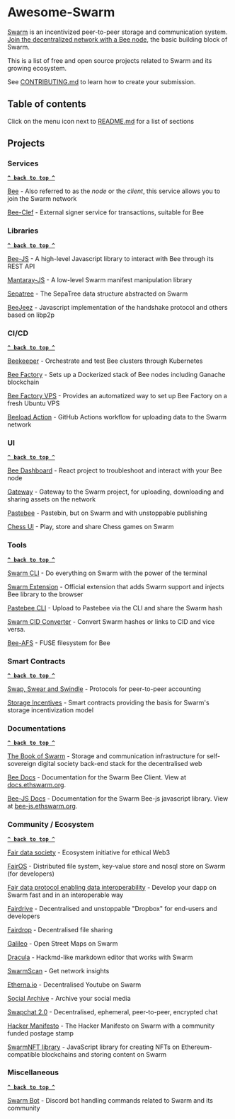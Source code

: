 # Awesome-Swarm

[Swarm](https://www.ethswarm.org/) is an incentivized peer-to-peer storage and communication system. [Join the decentralized network with a Bee node](https://docs.ethswarm.org/docs/installation/quick-start), the basic building block of Swarm.

This is a list of free and open source projects related to Swarm and its growing ecosystem.

See [CONTRIBUTING.md](CONTRIBUTING.md) to learn how to create your submission.

## Table of contents

Click on the menu icon next to [README.md](#readme) for a list of sections

## Projects

### Services

**[`^ back to top ^`](#)**

[Bee](https://github.com/ethersphere/bee) - Also referred to as the _node_ or the _client_, this service allows you to join the Swarm network

[Bee-Clef](https://github.com/ethersphere/bee-clef) - External signer service for transactions, suitable for Bee

### Libraries

**[`^ back to top ^`](#)**

[Bee-JS](https://github.com/ethersphere/bee-js) - A high-level Javascript library to interact with Bee through its REST API

[Mantaray-JS](https://github.com/ethersphere/mantaray-js) - A low-level Swarm manifest manipulation library

[Sepatree](https://github.com/dr-chesster/sepatree) - The SepaTree data structure abstracted on Swarm

[BeeJeez](https://github.com/beejeez/beejeez) - Javascript implementation of the handshake protocol and others based on libp2p

### CI/CD

**[`^ back to top ^`](#)**

[Beekeeper](https://github.com/ethersphere/beekeeper) - Orchestrate and test Bee clusters through Kubernetes

[Bee Factory](https://github.com/ethersphere/bee-factory) - Sets up a Dockerized stack of Bee nodes including Ganache blockchain

[Bee Factory VPS](https://github.com/Cafe137/bee-factory-vps) - Provides an automatized way to set up Bee Factory on a fresh Ubuntu VPS

[Beeload Action](https://github.com/ethersphere/beeload-action) - GitHub Actions workflow for uploading data to the Swarm network

### UI

**[`^ back to top ^`](#)**

[Bee Dashboard](https://github.com/ethersphere/bee-dashboard) - React project to troubleshoot and interact with your Bee node

[Gateway](https://github.com/ethersphere/gateway) - Gateway to the Swarm project, for uploading, downloading and sharing assets on the network

[Pastebee](https://github.com/1up-digital/pastebee) - Pastebin, but on Swarm and with unstoppable publishing

[Chess UI](https://github.com/dr-chesster/chess-ui) - Play, store and share Chess games on Swarm

### Tools

**[`^ back to top ^`](#)**

[Swarm CLI](https://github.com/ethersphere/swarm-cli) - Do everything on Swarm with the power of the terminal

[Swarm Extension](https://github.com/ethersphere/swarm-extension) - Official extension that adds Swarm support and injects Bee library to the browser

[Pastebee CLI](https://github.com/AuHau/pastebee-cli) - Upload to Pastebee via the CLI and share the Swarm hash

[Swarm CID Converter](https://github.com/agazso/swarm-cid-converter) - Convert Swarm hashes or links to CID and vice versa.

[Bee-AFS](https://github.com/aloknerurkar/bee-afs) - FUSE filesystem for Bee

### Smart Contracts

**[`^ back to top ^`](#)**

[Swap, Swear and Swindle](https://github.com/ethersphere/swap-swear-and-swindle) - Protocols for peer-to-peer accounting

[Storage Incentives](https://github.com/ethersphere/storage-incentives) - Smart contracts providing the basis for Swarm's storage incentivization model

### Documentations

**[`^ back to top ^`](#)**

[The Book of Swarm](https://docs.ethswarm.org/the-book-of-swarm.pdf) - Storage and communication infrastructure for self-sovereign digital society back-end stack for the decentralised web

[Bee Docs](https://github.com/ethersphere/bee-docs) - Documentation for the Swarm Bee Client. View at [docs.ethswarm.org](https://docs.ethswarm.org/docs/).

[Bee-JS Docs](https://github.com/ethersphere/bee-js-docs) - Documentation for the Swarm Bee-js javascript library. View at [bee-js.ethswarm.org](https://bee-js.ethswarm.org/docs/).

### Community / Ecosystem

**[`^ back to top ^`](#)**

[Fair data society](https://fairdatasociety.org/) - Ecosystem initiative for ethical Web3

[FairOS](https://github.com/fairDataSociety/fairOS-dfs) - Distributed file system, key-value store and nosql store on Swarm (for developers)

[Fair data protocol enabling data interoperability](https://github.com/fairDataSociety/FIPs/blob/master/text/0001-fdp-roadmap.md) - Develop your dapp on Swarm fast and in an interoperable way

[Fairdrive](https://fairdrive.fairdatasociety.org/) - Decentralised and unstoppable "Dropbox" for end-users and developers

[Fairdrop](https://fairdrop.xyz) - Decentralised file sharing

[Galileo](https://app.galileo.fairdatasociety.org/) - Open Street Maps on Swarm

[Dracula](https://app.dracula.fairdatasociety.org/) - Hackmd-like markdown editor that works with Swarm

[SwarmScan](https://swarmscan.resenje.org/) - Get network insights

[Etherna.io](https://etherna.io/) - Decentralised Youtube on Swarm

[Social Archive](https://socialarchive.info/) - Archive your social media

[Swapchat 2.0](https://swapchat.bzz.link) - Decentralised, ephemeral, peer-to-peer, encrypted chat

[Hacker Manifesto](https://bah5acgza3gsduiek2cykkbj27jd7ug2vpzi3exbsfd76mjujqijcjvmo4mia.bzz.link) - The Hacker Manifesto on Swarm with a community funded postage stamp

[SwarmNFT library](https://github.com/igar1991/SwarmNFT) - JavaScript library for creating NFTs on Ethereum-compatible blockchains and storing content on Swarm

### Miscellaneous

**[`^ back to top ^`](#)**

[Swarm Bot](https://github.com/ethersphere/swarm-bot) - Discord bot handling commands related to Swarm and its community

